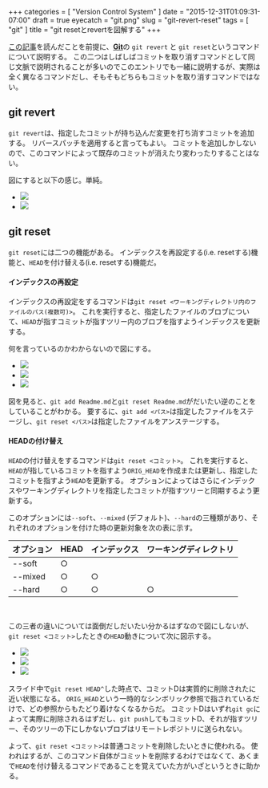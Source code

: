 +++
categories = [ "Version Control System" ]
date = "2015-12-31T01:09:31-07:00"
draft = true
eyecatch = "git.png"
slug = "git-revert-reset"
tags = [ "git" ]
title = "git resetとrevertを図解する"
+++

[この記事](http://tbd.kaitoy.xyz/2015/12/27/git-repository/)を読んだことを前提に、[__Git__](https://git-scm.com/)の `git revert` と `git reset`というコマンドについて説明する。
この二つはしばしばコミットを取り消すコマンドとして同じ文脈で説明されることが多いのでこのエントリでも一緒に説明するが、実際は全く異なるコマンドだし、そもそもどちらもコミットを取り消すコマンドではない。

## git revert
`git revert`は、指定したコミットが持ち込んだ変更を打ち消すコミットを追加する。
リバースパッチを適用すると言ってもよい。
コミットを追加しかしないので、このコマンドによって既存のコミットが消えたり変わったりすることはない。

図にすると以下の感じ。単純。

<ul class="bxslider">
  <li><img src="/images/git-revert-reset/git_revert/スライド1.PNG" /></li>
  <li><img src="/images/git-revert-reset/git_revert/スライド2.PNG" /></li>
</ul>

## git reset
`git reset`には二つの機能がある。
インデックスを再設定する(i.e. resetする)機能と、`HEAD`を付け替える(i.e. resetする)機能だ。

#### インデックスの再設定
インデックスの再設定をするコマンドは`git reset <ワーキングディレクトリ内のファイルのパス(複数可)>`。
これを実行すると、指定したファイルのブロブについて、`HEAD`が指すコミットが指すツリー内のブロブを指すようインデックスを更新する。

何を言っているのかわからないので図にする。

<ul class="bxslider">
  <li><img src="/images/git-revert-reset/git_reset_path/スライド1.PNG" /></li>
  <li><img src="/images/git-revert-reset/git_reset_path/スライド2.PNG" /></li>
  <li><img src="/images/git-revert-reset/git_reset_path/スライド3.PNG" /></li>
</ul>

図を見ると、`git add Readme.md`と`git reset Readme.md`がだいたい逆のことをしていることがわかる。
要するに、`git add <パス>`は指定したファイルをステージし、`git reset <パス>`は指定したファイルをアンステージする。

#### HEADの付け替え
`HEAD`の付け替えをするコマンドは`git reset <コミット>`。
これを実行すると、`HEAD`が指しているコミットを指すよう`ORIG_HEAD`を作成または更新し、指定したコミットを指すよう`HEAD`を更新する。
オプションによってはさらにインデックスやワーキングディレクトリを指定したコミットが指すツリーと同期するよう更新する。

このオプションには`--soft`、`--mixed` (デフォルト)、`--hard`の三種類があり、それぞれのオプションを付けた時の更新対象を次の表に示す。

オプション  |HEAD|インデックス|ワーキングディレクトリ
----------|----|-----------|-----------------
\--soft   | ○  |           |                 
\--mixed  | ○  |     ○     |                 
\--hard   | ○  |     ○     |        ○        

<br>

この三者の違いについては面倒だしだいたい分かるはずなので図にしないが、`git reset <コミット>`したときの`HEAD`動きについて次に図示する。

<ul class="bxslider">
  <li><img src="/images/git-revert-reset/git_reset_commit/スライド1.PNG" /></li>
  <li><img src="/images/git-revert-reset/git_reset_commit/スライド2.PNG" /></li>
  <li><img src="/images/git-revert-reset/git_reset_commit/スライド3.PNG" /></li>
</ul>

スライド中で`git reset HEAD^`した時点で、コミットDは実質的に削除されたに近い状態になる。
`ORIG_HEAD`という一時的なシンボリック参照で指されているだけで、どの参照からもたどり着けなくなるからだ。
コミットDはいずれ`git gc`によって実際に削除されるはずだし、`git push`してもコミットD、それが指すツリー、そのツリーの下にしかないブロブはリモートレポジトリに送られない。

よって、`git reset <コミット>`は普通コミットを削除したいときに使われる。
使われはするが、このコマンド自体がコミットを削除するわけではなくて、あくまで`HEAD`を付け替えるコマンドであることを覚えていた方がいざというときに助かる。
